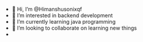 - 👋 Hi, I’m @Himanshusonixqf
- 👀 I’m interested in backend development
- 🌱 I’m currently learning java programming 
- 💞️ I’m looking to collaborate on learning new things
- 

<!---
Himanshusonixqf/Himanshusonixqf is a ✨ special ✨ repository because its `README.md` (this file) appears on your GitHub profile.
You can click the Preview link to take a look at your changes.
--->
